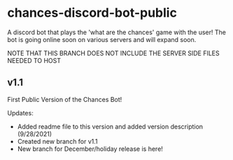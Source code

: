 # chances-discord-bot-public
A discord bot that plays the 'what are the chances' game with the user! The bot is going online soon on various servers and will expand soon.

NOTE THAT THIS BRANCH DOES NOT INCLUDE THE SERVER SIDE FILES NEEDED TO HOST

## v1.1
First Public Version of the Chances Bot!

Updates:

- Added readme file to this version and added version description (9/28/2021)
- Created new branch for v1.1
- New branch for December/holiday release is here!
